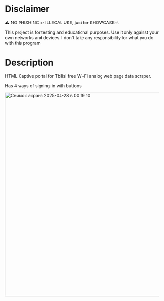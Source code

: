 # Disclaimer
⚠️ NO PHISHING or ILLEGAL USE, just for SHOWCASE✅.

This project is for testing and educational purposes. Use it only against your own networks and devices. I don't take any responsibility for what you do with this program.

# Description
HTML Captive portal for Tbilisi free Wi-Fi analog web page data scraper.

Has 4 ways of signing-in with buttons. 

<img width="666" alt="Снимок экрана 2025-04-28 в 00 19 10" src="https://github.com/user-attachments/assets/0ff9fa96-f42e-4ff8-b109-2dfe23549158" />
